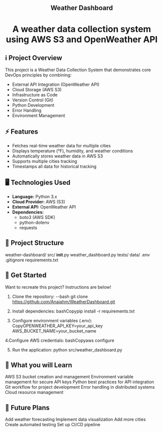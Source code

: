 ## <div align="center"> Weather Dashboard </div>

# <div align="center"> A weather data collection system using AWS S3 and OpenWeather API </div>


## ℹ️ Project Overview
This project is a Weather Data Collection System that demonstrates core DevOps principles by combining:
- External API Integration (OpenWeather API)
- Cloud Storage (AWS S3)
- Infrastructure as Code
- Version Control (Git)
- Python Development
- Error Handling
- Environment Management

## ⚡ Features
- Fetches real-time weather data for multiple cities
- Displays temperature (°F), humidity, and weather conditions
- Automatically stores weather data in AWS S3
- Supports multiple cities tracking
- Timestamps all data for historical tracking

## 🖥️ Technologies Used
- **Language:** Python 3.x
- **Cloud Provider:** AWS (S3)
- **External API:** OpenWeather API
- **Dependencies:** 
  - boto3 (AWS SDK)
  - python-dotenv
  - requests


## 🌱 Project Structure
weather-dashboard/
  src/
    __init__.py
    weather_dashboard.py
  tests/
  data/
  .env
  .gitignore
  requirements.txt

## 🚀 Get Started
Want to recreate this project? Instructions are below! <br>

1. Clone the repository:
--bash
git clone https://github.com/Anaiahm/WeatherDashboard.git

3. Install dependencies:
bashCopypip install -r requirements.txt

4. Configure environment variables (.env):
CopyOPENWEATHER_API_KEY=your_api_key
AWS_BUCKET_NAME=your_bucket_name

4.Configure AWS credentials:
bashCopyaws configure

5. Run the application:
python src/weather_dashboard.py

## 🔧 What you will Learn

AWS S3 bucket creation and management
Environment variable management for secure API keys
Python best practices for API integration
Git workflow for project development
Error handling in distributed systems
Cloud resource management

## 🔮 Future Plans

Add weather forecasting
Implement data visualization
Add more cities
Create automated testing
Set up CI/CD pipeline